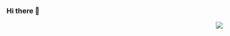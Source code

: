 ### Hi there 👋
<img align="right" src="https://visitor-badge.laobi.icu/badge?page_id=Bkamlesh21.Bkamlesh21" />

<!--
**Bkamlesh21/Bkamlesh21** is a ✨ _special_ ✨ repository because its `README.md` (this file) appears on your GitHub profile.

Here are some ideas to get you started:

- 🔭 I’m currently working on ...
- 🌱 I’m currently learning ...
- 👯 I’m looking to collaborate on ...
- 🤔 I’m looking for help with ...
- 💬 Ask me about ...
- 📫 How to reach me: ...
- 😄 Pronouns: ...
- ⚡ Fun fact: ...
-->
